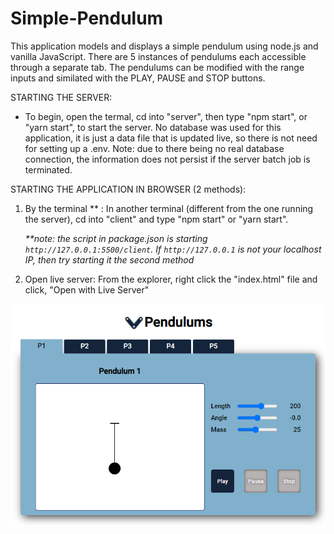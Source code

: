 # Simple-Pendulum

This application models and displays a simple pendulum using node.js and vanilla JavaScript. There are 5 instances of pendulums each accessible through a separate tab. The pendulums can be modified with the range inputs and similated with the PLAY, PAUSE and STOP buttons.

STARTING THE SERVER:

- To begin, open the termal, cd into "server", then type "npm start", or "yarn start", to start the server. No database was used for this application, it is just a data file that is updated live, so there is not need for setting up a .env. Note: due to there being no real database connection, the information does not persist if the server batch job is terminated.

STARTING THE APPLICATION IN BROWSER (2 methods):

1. By the terminal \*\* :
   In another terminal (different from the one running the server), cd into "client" and type "npm start" or "yarn start".

   _\*\*note: the script in package.json is starting `http://127.0.0.1:5500/client`. If `http://127.0.0.1` is not your localhost IP, then try starting it the second method_

2. Open live server:
   From the explorer, right click the "index.html" file and click, "Open with Live Server"
 
![Screenshot Preview](./client/assets/Screenshot_application.png)
